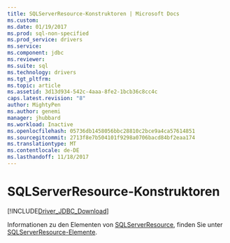 ```yaml
---
title: SQLServerResource-Konstruktoren | Microsoft Docs
ms.custom: 
ms.date: 01/19/2017
ms.prod: sql-non-specified
ms.prod_service: drivers
ms.service: 
ms.component: jdbc
ms.reviewer: 
ms.suite: sql
ms.technology: drivers
ms.tgt_pltfrm: 
ms.topic: article
ms.assetid: 3d13d934-542c-4aaa-8fe2-1bcb36c8cc4c
caps.latest.revision: "8"
author: MightyPen
ms.author: genemi
manager: jhubbard
ms.workload: Inactive
ms.openlocfilehash: 05736db1458056bbc28810c2bce9a4ca57614851
ms.sourcegitcommit: 2713f8e7b504101f9298a0706bacd84bf2eaa174
ms.translationtype: MT
ms.contentlocale: de-DE
ms.lasthandoff: 11/18/2017
---
```

# <a name="sqlserverresource-constructors"></a>SQLServerResource-Konstruktoren
[!INCLUDE[Driver_JDBC_Download](../../../includes/driver_jdbc_download.md)]

  Informationen zu den Elementen von [SQLServerResource](../../../connect/jdbc/reference/sqlserverresource-class.md), finden Sie unter [SQLServerResource-Elemente](../../../connect/jdbc/reference/sqlserverresource-members.md).  
  
  
